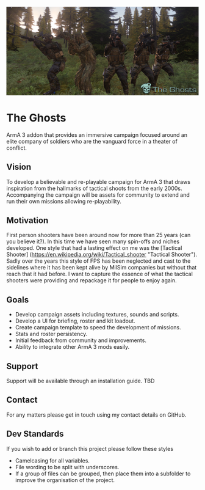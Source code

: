 ![The Ghosts](https://github.com/bat26/the_ghosts/blob/master/the%20ghosts.png?raw=true "The Ghosts")

# The Ghosts

ArmA 3 addon that provides an immersive campaign focused around an elite company of soldiers
who are the vanguard force in a theater of conflict.

## Vision

To develop a believable and re-playable campaign for ArmA 3 that draws inspiration from the hallmarks of tactical shoots from the early 2000s.
Accompanying the campaign will be assets for community to extend and run their own missions allowing re-playability.

## Motivation

First person shooters have been around now for more than 25 years (can you believe it?). In this time we have seen many spin-offs and niches developed.
One style that had a lasting effect on me was the [Tactical Shooter] (https://en.wikipedia.org/wiki/Tactical_shooter "Tactical Shooter").
Sadly over the years this style of FPS has been neglected and cast to the sidelines where it has been kept alive by MilSim companies
but without that reach that it had before.
I want to capture the essence of what the tactical shooters were providing and repackage it for people to enjoy again.

## Goals

* Develop campaign assets including textures, sounds and scripts.
* Develop a UI for briefing, roster and kit loadout.
* Create campaign template to speed the development of missions.
* Stats and roster persistency.
* Initial feedback from community and improvements.
* Ability to integrate other ArmA 3 mods easily.

## Support

Support will be available through an installation guide. TBD

## Contact

For any matters please get in touch using my contact details on GitHub.

## Dev Standards

If you wish to add or branch this project please follow these styles

* Camelcasing for all variables.
* File wording to be split with underscores.
* If a group of files can be grouped, then place them into a subfolder to improve the organisation of the project.
